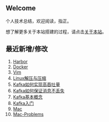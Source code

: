 ## Welcome

个人技术总结，欢迎阅读，指正。

想了解更多关于本站搭建的过程，请点击[关于本站](_docs/AboutMe.md)。

## 最近新增/修改
1. [Harbor](运维/Harbor.md)
2. [Docker](运维/Docker.md)
3. [Vim](运维/Linux/Vim.md)
4. [Linux解压与压缩](运维/Linux/Linux解压与压缩.md)
5. [Kafka如何实现高吞吐量](Tool/MessageQueue/Kafka/Kafka如何实现高吞吐量.md)
6. [Kafka如何保证消息不丢失](Tool/MessageQueue/Kafka/Kafka如何保证消息不丢失.md)
7. [Kafka基本概念](Tool/MessageQueue/Kafka/Kafka基本概念.md)
8. [Kafka入门](Tool/MessageQueue/Kafka/Kafka入门.md)
9. [Mac](Tool/Mac/Mac.md)
10. [Mac-Problems](Tool/Mac/Mac-Problems.md)

